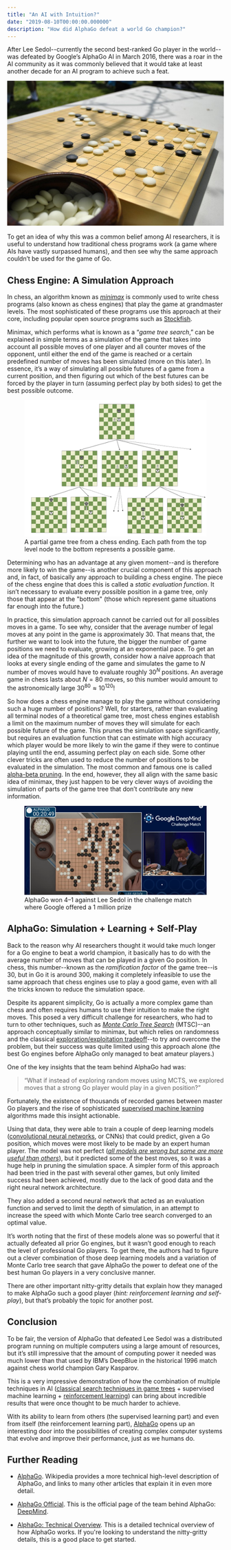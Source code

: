 ```yaml
---
title: "An AI with Intuition?"
date: "2019-08-10T00:00:00.000000"
description: "How did AlphaGo defeat a world Go champion?"
---
```


After Lee Sedol--currently the second best-ranked Go player in the world--was defeated by Google’s AlphaGo AI in March 2016, there was a roar in the AI community as it was commonly believed that it would take at least another decade for an AI program to achieve such a feat.

![A Go board.](./images/go-board.jpg)

To get an idea of why this was a common belief among AI researchers, it is useful to understand how traditional chess programs work (a game where AIs have vastly surpassed humans), and then see why the same approach couldn’t be used for the game of Go.

## Chess Engine: A Simulation Approach
In chess, an algorithm known as [*minimax*](https://www.youtube.com/watch?v=l-hh51ncgDI) is commonly used to write chess programs (also known as chess engines) that play the game at grandmaster levels. The most sophisticated of these programs use this approach at their core, including popular open source programs such as [Stockfish](https://stockfishchess.org/).

Minimax, which performs what is known as a “*game tree search*,” can be explained in simple terms as a simulation of the game that takes into account all possible moves of one player and all counter moves of the opponent, until either the end of the game is reached or a certain predefined number of moves has been simulated (more on this later). In essence, it’s a way of simulating all possible futures of a game from a current position, and then figuring out which of the best futures can be forced by the player in turn (assuming perfect play by both sides) to get the best possible outcome.

<figure>
    <img src="./images/game-tree.png" alt="A partial game tree from a chess ending. Each path from the top level node to the bottom represents a possible game">
        <figcaption>A partial game tree from a chess ending. Each path from the top level node to the bottom represents a possible game.</figcaption>
    </img>
</figure>

Determining who has an advantage at any given moment--and is therefore more likely to win the game--is another crucial component of this approach and, in fact, of basically any approach to building a chess engine. The piece of the chess engine that does this is called a *static evaluation function*. It isn’t necessary to evaluate every possible position in a game tree, only those that appear at the "bottom" (those which represent game situations far enough into the future.)

In practice, this simulation approach cannot be carried out for all possibles moves in a game. To see why, consider that the average number of legal moves at any point in the game is approximately 30. That means that, the further we want to look into the future, the bigger the number of game positions we need to evaluate, growing at an exponential pace. To get an idea of the magnitude of this growth, consider how a naive approach that looks at every single ending of the game and simulates the game to $N$ number of moves would have to evaluate roughly $30^N$ positions. An average game in chess lasts about $N=80$ moves, so this number would amount to the astronomically large $30^{80} \approx 10^{120}$!

So how does a chess engine manage to play the game without considering such a huge number of positions? Well, for starters, rather than evaluating all terminal nodes of a theoretical game tree, most chess engines establish a limit on the maximum number of moves they will simulate for each possible future of the game. This prunes the simulation space significantly, but requires an evaluation function that can estimate with high accuracy which player would be more likely to win the game if they were to continue playing until the end, assuming perfect play on each side. Some other clever tricks are often used to reduce the number of positions to be evaluated in the simulation. The most common and famous one is called [alpha-beta pruning](https://www.youtube.com/watch?v=STjW3eH0Cik). In the end, however, they all align with the same basic idea of minimax, they just happen to be very clever ways of avoiding the simulation of parts of the game tree that don’t contribute any new information.

<!-- ![AlphaGo won 4–1 against Lee Sedol in the challenge match where Google offered a 1 million prize](./images/deep-mind-match.png)*AlphaGo won 4–1 against Lee Sedol in the challenge match where Google offered a 1 million USD prize* -->
<figure>
    <img src="./images/deep-mind-match.png" alt="AlphaGo won 4–1 against Lee Sedol in the challenge match where Google offered a 1 million prize">
        <figcaption>
            AlphaGo won 4–1 against Lee Sedol in the challenge match where Google offered a 1 million prize
        </figcaption>
    </img>
</figure>


## AlphaGo: Simulation + Learning + Self-Play
Back to the reason why AI researchers thought it would take much longer for a Go engine to beat a world champion, it basically has to do with the average number of moves that can be played in a given Go position. In chess, this number--known as the *ramification factor* of the game tree--is 30, but in Go it is around 300, making it completely infeasible to use the same approach that chess engines use to play a good game, even with all the tricks known to reduce the simulation space.

Despite its apparent simplicity, Go is actually a more complex game than chess and often requires humans to use their intuition to make the right moves. This posed a very difficult challenge for researchers, who had to turn to other techniques, such as [*Monte Carlo Tree Search*](https://towardsdatascience.com/monte-carlo-tree-search-158a917a8baa) (MTSC)--an approach conceptually similar to minimax, but which relies on randomness and the classical [exploration/exploitation tradeoff](http://tomstafford.staff.shef.ac.uk/?p=48)--to try and overcome the problem, but their success was quite limited using this approach alone (the best Go engines before AlphaGo only managed to beat amateur players.)

One of the key insights that the team behind AlphaGo had was:
> “What if instead of exploring random moves using MCTS, we explored moves that a strong Go player would play in a given position?”

Fortunately, the existence of thousands of recorded games between master Go players and the rise of sophisticated [supervised machine learning](https://en.wikipedia.org/wiki/Supervised_learning) algorithms made this insight actionable.

Using that data, they were able to train a couple of deep learning models ([convolutional neural networks](https://en.wikipedia.org/wiki/Convolutional_neural_network), or CNNs) that could predict, given a Go position, which moves were most likely to be made by an expert human player. The model was not perfect ([_all models are wrong but some are more useful than others_](https://en.wikipedia.org/wiki/All_models_are_wrong)), but it predicted some of the best moves, so it was a huge help in pruning the simulation space. A simpler form of this approach had been tried in the past with several other games, but only limited success had been achieved, mostly due to the lack of good data and the right neural network architecture.

They also added a second neural network that acted as an evaluation function and served to limit the depth of simulation, in an attempt to increase the speed with which Monte Carlo tree search converged to an optimal value.

It’s worth noting that the first of these models alone was so powerful that it actually defeated all prior Go engines, but it wasn’t good enough to reach the level of professional Go players. To get there, the authors had to figure out a clever combination of those deep learning models and a variation of Monte Carlo tree search that gave AlphaGo the power to defeat one of the best human Go players in a very conclusive manner.

There are other important nitty-gritty details that explain how they managed to make AlphaGo such a good player (*hint: reinforcement learning and self-play*), but that’s probably the topic for another post.

## Conclusion
To be fair, the version of AlphaGo that defeated Lee Sedol was a distributed program running on multiple computers using a large amount of resources, but it’s still impressive that the amount of computing power it needed was much lower than that used by IBM’s DeepBlue in the historical 1996 match against chess world champion Gary Kasparov.

This is a very impressive demonstration of how the combination of multiple techniques in AI ([classical search techniques in game trees](https://towardsdatascience.com/ai-search-algorithms-every-data-scientist-should-know-ed0968a43a7a) + supervised machine learning + [reinforcement learning](https://towardsdatascience.com/machine-learning-part-4-reinforcement-learning-43070cbd83ab)) can bring about incredible results that were once thought to be much harder to achieve.

With its ability to learn from others (the supervised learning part) and even from itself (the reinforcement learning part), [AlphaGo](https://en.wikipedia.org/wiki/AlphaGo) opens up an interesting door into the possibilities of creating complex computer systems that evolve and improve their performance, just as we humans do.

## Further Reading

+ [AlphaGo](https://en.wikipedia.org/wiki/AlphaGo). Wikipedia provides a more technical high-level description of AlphaGo, and links to many other articles that explain it in even more detail.

+ [AlphaGo Official](https://deepmind.com/research/case-studies/alphago-the-story-so-far). This is the official page of the team behind AlphaGo: [DeepMind](https://deepmind.com/).

+ [AlphaGo: Technical Overview](https://jonathan-hui.medium.com/alphago-how-it-works-technically-26ddcc085319). This is a detailed technical overview of how AlphaGo works. If you're looking to understand the nitty-gritty details, this is a good place to get started.
